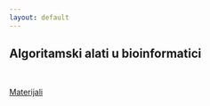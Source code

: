 ```yaml
---
layout: default
---
```


## Algoritamski alati u bioinformatici

<br>

[Materijali](https://drive.google.com/drive/folders/1AHfOkShUvklWt9sOzThQmYQ-IGtyiqqr)
